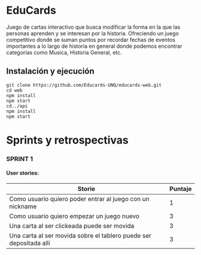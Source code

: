 # EduCards
Juego de cartas interactivo que busca modificar la forma en la que las personas aprenden y se interesan por la historia. Ofreciendo un juego competitivo donde se suman puntos por recordar fechas de eventos importantes a lo largo de historia en general donde podemos encontrar categorías como Musica, Historia General, etc.


## Instalación y ejecución 

    git clone https://github.com/Educards-UNQ/educards-web.git
    cd web
    npm install
    npm start
    cd../api
    npm install
    npm start

 

# Sprints y retrospectivas

### SPRINT 1

#### User stories:

| Storie | Puntaje |
|--|--|
| Como usuario quiero poder entrar al juego con un nickname  | 1 |
| Como usuario quiero empezar un juego nuevo  | 3 |
| Una carta al ser clickeada puede ser movida | 3 |
| Una carta al ser movida sobre el tablero puede ser depositada allí | 3 |
